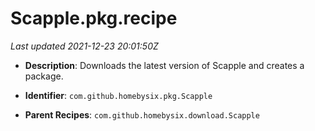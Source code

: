 # Scapple.pkg.recipe

_Last updated 2021-12-23 20:01:50Z_

- **Description**: Downloads the latest version of Scapple and creates a package.

- **Identifier**: `com.github.homebysix.pkg.Scapple`

- **Parent Recipes**: `com.github.homebysix.download.Scapple`
